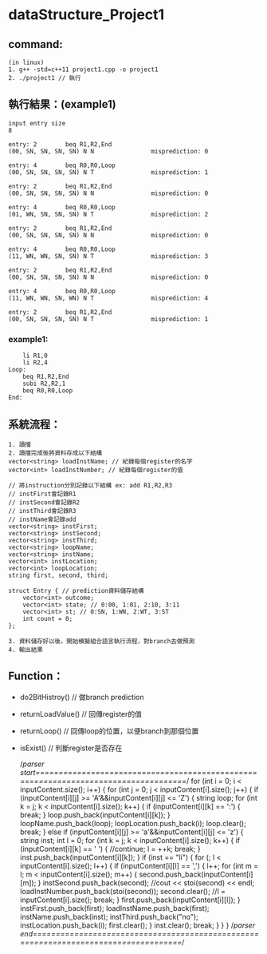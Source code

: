# dataStructure_Project1
## command:
	(in linux)
	1. g++ -std=c++11 project1.cpp -o project1
	2. ./project1 // 執行

## 執行結果：(example1)
	input entry size
	8

	entry: 2        beq R1,R2,End
	(00, SN, SN, SN, SN) N N                misprediction: 0

	entry: 4        beq R0,R0,Loop
	(00, SN, SN, SN, SN) N T                misprediction: 1

	entry: 2        beq R1,R2,End
	(00, SN, SN, SN, SN) N N                misprediction: 0

	entry: 4        beq R0,R0,Loop
	(01, WN, SN, SN, SN) N T                misprediction: 2

	entry: 2        beq R1,R2,End
	(00, SN, SN, SN, SN) N N                misprediction: 0

	entry: 4        beq R0,R0,Loop
	(11, WN, WN, SN, SN) N T                misprediction: 3

	entry: 2        beq R1,R2,End
	(00, SN, SN, SN, SN) N N                misprediction: 0

	entry: 4        beq R0,R0,Loop
	(11, WN, WN, SN, WN) N T                misprediction: 4

	entry: 2        beq R1,R2,End
	(00, SN, SN, SN, SN) N T                misprediction: 1

### example1:
		li R1,0
		li R2,4
	Loop:
		beq R1,R2,End
		subi R2,R2,1
		beq R0,R0,Loop
	End:

## 系統流程：
	1. 讀擋
	2. 讀擋完成後將資料存成以下結構
	vector<string> loadInstName; // 紀錄每個register的名字
	vector<int> loadInstNumber; // 紀錄每個register的值

	// 將instruction分別記錄以下結構 ex: add R1,R2,R3
	// instFirst會記錄R1
	// instSecond會記錄R2
	// instThird會記錄R3
	// instName會記錄add
	vector<string> instFirst;
	vector<string> instSecond;
	vector<string> instThird;
	vector<string> loopName;
	vector<string> instName;
	vector<int> instLocation;
	vector<int> loopLocation;
	string first, second, third;
	
	struct Entry { // prediction資料儲存結構
		vector<int> outcome;
		vector<int> state; // 0:00, 1:01, 2:10, 3:11
		vector<int> st; // 0:SN, 1:WN, 2:WT, 3:ST
		int count = 0;
	};

	3. 資料儲存好以後，開始模擬組合語言執行流程，對branch去做預測
	4. 輸出結果

## Function：
* do2BitHistroy() // 做branch prediction
* returnLoadValue() // 回傳register的值
* returnLoop() // 回傳loop的位置，以便branch到那個位置
* isExist() // 判斷register是否存在

	/*parser start====================================================================================*/
		for (int i = 0; i < inputContent.size(); i++) {
			for (int j = 0; j < inputContent[i].size(); j++) {
				if (inputContent[i][j] >= 'A'&&inputContent[i][j] <= 'Z') {
					string loop;
					for (int k = j; k < inputContent[i].size(); k++) {
						if (inputContent[i][k] == ':') {
						break;
						}
						loop.push_back(inputContent[i][k]);
					}
					loopName.push_back(loop);
					loopLocation.push_back(i);
					loop.clear();
					break;
				}
			else if (inputContent[i][j] >= 'a'&&inputContent[i][j] <= 'z') {
				string inst;
				int l = 0;
				for (int k = j; k < inputContent[i].size(); k++) {
					if (inputContent[i][k] == ' ') {
						//continue;
						l = ++k;
						break;
					}
					inst.push_back(inputContent[i][k]);
				}
				if (inst == "li") {
					for (; l < inputContent[i].size(); l++) {
						if (inputContent[i][l] == ',') {
							l++;
							for (int m = l; m < inputContent[i].size(); m++) {
								second.push_back(inputContent[i][m]);
							}
							instSecond.push_back(second);
							//cout << stoi(second) << endl;
							loadInstNumber.push_back(stoi(second));
							second.clear();
							//l = inputContent[i].size();
							break;
						}
						first.push_back(inputContent[i][l]);
					}
					instFirst.push_back(first);
					loadInstName.push_back(first);
					instName.push_back(inst);
					instThird.push_back("no");
					instLocation.push_back(i);
					first.clear();
				}
				inst.clear();
				break;
			}
		}
	}
	/*parser end====================================================================================*/
